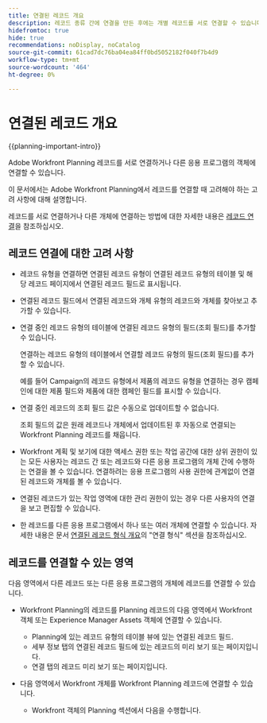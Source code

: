 ```yaml
---
title: 연결된 레코드 개요
description: 레코드 종류 간에 연결을 만든 후에는 개별 레코드를 서로 연결할 수 있습니다. 이 문서에서는 Adobe Workfront Planning에서 레코드를 연결할 때 고려해야 하는 고려 사항에 대해 설명합니다.
hidefromtoc: true
hide: true
recommendations: noDisplay, noCatalog
source-git-commit: 61cad7dc76ba04ea84ff0bd5052182f040f7b4d9
workflow-type: tm+mt
source-wordcount: '464'
ht-degree: 0%

---
```



<!--update metadata at GA-->

# 연결된 레코드 개요

{{planning-important-intro}}

Adobe Workfront Planning 레코드를 서로 연결하거나 다른 응용 프로그램의 객체에 연결할 수 있습니다.

이 문서에서는 Adobe Workfront Planning에서 레코드를 연결할 때 고려해야 하는 고려 사항에 대해 설명합니다.

레코드를 서로 연결하거나 다른 개체에 연결하는 방법에 대한 자세한 내용은 [레코드 연결](/help/quicksilver/planning/records/connect-records.md)을 참조하십시오.


## 레코드 연결에 대한 고려 사항

* 레코드 유형을 연결하면 연결된 레코드 유형이 연결된 레코드 유형의 테이블 및 해당 레코드 페이지에서 연결된 레코드 필드로 표시됩니다.
* 연결된 레코드 필드에서 연결된 레코드와 개체 유형의 레코드와 개체를 찾아보고 추가할 수 있습니다.
* 연결 중인 레코드 유형의 테이블에 연결된 레코드 유형의 필드(조회 필드)를 추가할 수 있습니다.

  연결하는 레코드 유형의 테이블에서 연결할 레코드 유형의 필드(조회 필드)를 추가할 수 있습니다.

  예를 들어 Campaign의 레코드 유형에서 제품의 레코드 유형을 연결하는 경우 캠페인에 대한 제품 필드와 제품에 대한 캠페인 필드를 표시할 수 있습니다.
* 연결 중인 레코드의 조회 필드 값은 수동으로 업데이트할 수 없습니다.

  조회 필드의 값은 원래 레코드나 개체에서 업데이트된 후 자동으로 연결되는 Workfront Planning 레코드를 채웁니다.

* Workfront 계획 및 보기에 대한 액세스 권한 또는 작업 공간에 대한 상위 권한이 있는 모든 사용자는 레코드 간 또는 레코드와 다른 응용 프로그램의 개체 간에 수행하는 연결을 볼 수 있습니다. 연결하려는 응용 프로그램의 사용 권한에 관계없이 연결된 레코드와 개체를 볼 수 있습니다.
* 연결된 레코드가 있는 작업 영역에 대한 관리 권한이 있는 경우 다른 사용자의 연결을 보고 편집할 수 있습니다.
* 한 레코드를 다른 응용 프로그램에서 하나 또는 여러 개체에 연결할 수 있습니다. 자세한 내용은 문서 [연결된 레코드 형식 개요](/help/quicksilver/planning/architecture/connect-record-types-overview.md)의 &quot;연결 형식&quot; 섹션을 참조하십시오.

## 레코드를 연결할 수 있는 영역

다음 영역에서 다른 레코드 또는 다른 응용 프로그램의 개체에 레코드를 연결할 수 있습니다.

* Workfront Planning의 레코드를 Planning 레코드의 다음 영역에서 Workfront 객체 또는 Experience Manager Assets 객체에 연결할 수 있습니다.

   * Planning에 있는 레코드 유형의 테이블 뷰에 있는 연결된 레코드 필드.
   * 세부 정보 탭의 연결된 레코드 필드에 있는 레코드의 미리 보기 또는 페이지입니다.
   * 연결 탭의 레코드 미리 보기 또는 페이지입니다.

* 다음 영역에서 Workfront 개체를 Workfront Planning 레코드에 연결할 수 있습니다.

   * Workfront 객체의 Planning 섹션에서 다음을 수행합니다.

